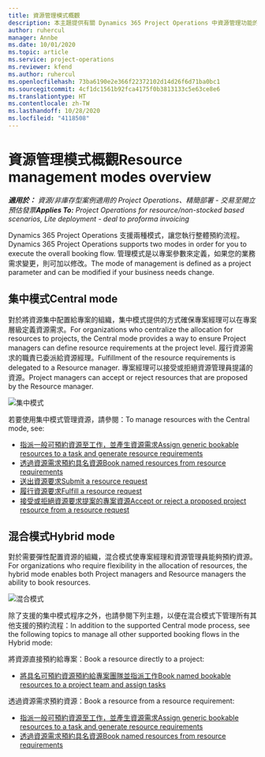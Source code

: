 ```yaml
---
title: 資源管理模式概觀
description: 本主題提供有關 Dynamics 365 Project Operations 中資源管理功能的資訊。
author: ruhercul
manager: Annbe
ms.date: 10/01/2020
ms.topic: article
ms.service: project-operations
ms.reviewer: kfend
ms.author: ruhercul
ms.openlocfilehash: 73ba6190e2e366f22372102d14d26f6d71ba0bc1
ms.sourcegitcommit: 4cf1dc1561b92fca4175f0b3813133c5e63ce8e6
ms.translationtype: HT
ms.contentlocale: zh-TW
ms.lasthandoff: 10/28/2020
ms.locfileid: "4118508"
---
```

# <a name="resource-management-modes-overview"></a><span data-ttu-id="fbf37-103">資源管理模式概觀</span><span class="sxs-lookup"><span data-stu-id="fbf37-103">Resource management modes overview</span></span>

<span data-ttu-id="fbf37-104">_**適用於：** 資源/非庫存型案例適用的 Project Operations、精簡部署 - 交易至開立預估發票_</span><span class="sxs-lookup"><span data-stu-id="fbf37-104">_**Applies To:** Project Operations for resource/non-stocked based scenarios, Lite deployment - deal to proforma invoicing_</span></span>


<span data-ttu-id="fbf37-105">Dynamics 365 Project Operations 支援兩種模式，讓您執行整體預約流程。</span><span class="sxs-lookup"><span data-stu-id="fbf37-105">Dynamics 365 Project Operations supports two modes in order for you to execute the overall booking flow.</span></span> <span data-ttu-id="fbf37-106">管理模式是以專案參數來定義，如果您的業務需求變更，則可加以修改。</span><span class="sxs-lookup"><span data-stu-id="fbf37-106">The mode of management is defined as a project parameter and can be modified if your business needs change.</span></span>    

## <a name="central-mode"></a><span data-ttu-id="fbf37-107">集中模式</span><span class="sxs-lookup"><span data-stu-id="fbf37-107">Central mode</span></span>
<span data-ttu-id="fbf37-108">對於將資源集中配置給專案的組織，集中模式提供的方式確保專案經理可以在專案層級定義資源需求。</span><span class="sxs-lookup"><span data-stu-id="fbf37-108">For organizations who centralize the allocation for resources to projects, the Central mode provides a way to ensure Project managers can define resource requirements at the project level.</span></span> <span data-ttu-id="fbf37-109">履行資源需求的職責已委派給資源經理。</span><span class="sxs-lookup"><span data-stu-id="fbf37-109">Fulfillment of the resource requirements is delegated to a Resource manager.</span></span> <span data-ttu-id="fbf37-110">專案經理可以接受或拒絕資源管理員提議的資源。</span><span class="sxs-lookup"><span data-stu-id="fbf37-110">Project managers can accept or reject resources that are proposed by the Resource manager.</span></span>

![集中模式](./media/resource-management-central.png)

<span data-ttu-id="fbf37-112">若要使用集中模式管理資源，請參閱：</span><span class="sxs-lookup"><span data-stu-id="fbf37-112">To manage resources with the Central mode, see:</span></span>

- [<span data-ttu-id="fbf37-113">指派一般可預約資源至工作，並產生資源需求</span><span class="sxs-lookup"><span data-stu-id="fbf37-113">Assign generic bookable resources to a task and generate resource requirements</span></span>](https://docs.microsoft.com/dynamics365/project-service/assign-generic-bookable-resource)
- [<span data-ttu-id="fbf37-114">透過資源需求預約具名資源</span><span class="sxs-lookup"><span data-stu-id="fbf37-114">Book named resources from resource requirements</span></span>](https://docs.microsoft.com/dynamics365/project-service/book-named-resource)
- [<span data-ttu-id="fbf37-115">送出資源要求</span><span class="sxs-lookup"><span data-stu-id="fbf37-115">Submit a resource request</span></span>](https://docs.microsoft.com/dynamics365/project-service/submit-resource-request)
- [<span data-ttu-id="fbf37-116">履行資源要求</span><span class="sxs-lookup"><span data-stu-id="fbf37-116">Fulfill a resource request</span></span>](https://docs.microsoft.com/dynamics365/project-service/resource-management-fulfill-requests)
- [<span data-ttu-id="fbf37-117">接受或拒絕資源要求提案的專案資源</span><span class="sxs-lookup"><span data-stu-id="fbf37-117">Accept or reject a proposed project resource from a resource request</span></span>](https://docs.microsoft.com/dynamics365/project-service/accept-reject-proposed-resource)

## <a name="hybrid-mode"></a><span data-ttu-id="fbf37-118">混合模式</span><span class="sxs-lookup"><span data-stu-id="fbf37-118">Hybrid mode</span></span>
<span data-ttu-id="fbf37-119">對於需要彈性配置資源的組織，混合模式使專案經理和資源管理員能夠預約資源。</span><span class="sxs-lookup"><span data-stu-id="fbf37-119">For organizations who require flexibility in the allocation of resources, the hybrid mode enables both Project managers and Resource managers the ability to book resources.</span></span>

![混合模式](./media/resource-management-hybrid.png)

<span data-ttu-id="fbf37-121">除了支援的集中模式程序之外，也請參閱下列主題，以便在混合模式下管理所有其他支援的預約流程：</span><span class="sxs-lookup"><span data-stu-id="fbf37-121">In addition to the supported Central mode process, see the following topics to manage all other supported booking flows in the Hybrid mode:</span></span>

<span data-ttu-id="fbf37-122">將資源直接預約給專案：</span><span class="sxs-lookup"><span data-stu-id="fbf37-122">Book a resource directly to a project:</span></span>
- [<span data-ttu-id="fbf37-123">將具名可預約資源預約給專案團隊並指派工作</span><span class="sxs-lookup"><span data-stu-id="fbf37-123">Book named bookable resources to a project team and assign tasks</span></span>](https://docs.microsoft.com/dynamics365/project-service/assign-named-bookable-resource)

<span data-ttu-id="fbf37-124">透過資源需求預約資源：</span><span class="sxs-lookup"><span data-stu-id="fbf37-124">Book a resource from a resource requirement:</span></span>
- [<span data-ttu-id="fbf37-125">指派一般可預約資源至工作，並產生資源需求</span><span class="sxs-lookup"><span data-stu-id="fbf37-125">Assign generic bookable resources to a task and generate resource requirements</span></span>](https://docs.microsoft.com/dynamics365/project-service/assign-generic-bookable-resource)
- [<span data-ttu-id="fbf37-126">透過資源需求預約具名資源</span><span class="sxs-lookup"><span data-stu-id="fbf37-126">Book named resources from resource requirements</span></span>](https://docs.microsoft.com/dynamics365/project-service/book-named-resource)
